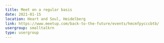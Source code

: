 ```yaml
---
title: Meet on a regular basis
date: 2021-01-15
location: Heart and Soul, Heidelberg
link: https://www.meetup.com/back-to-the-future/events/hmcmfpycccbtb/
usergroup: smalltalkrn
type: usergroup
---
```

